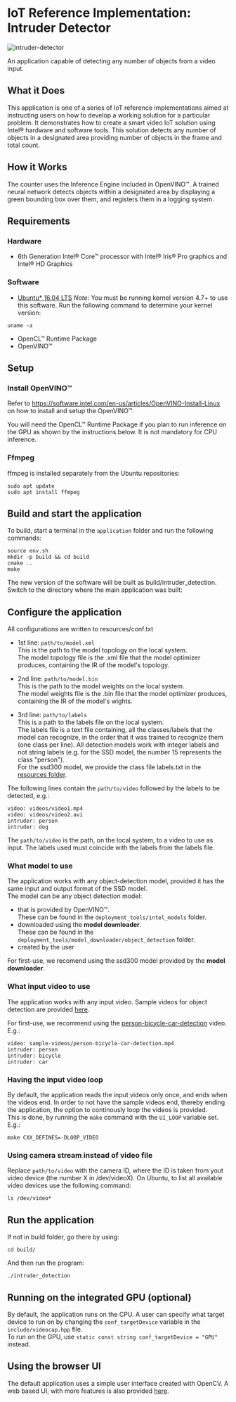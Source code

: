# IoT Reference Implementation: Intruder Detector
![intruder-detector](../docs/images/intruder-detector-image.png)

An application capable of detecting any number of objects from a video input.

## What it Does
This application is one of a series of IoT reference implementations aimed at instructing users on how to develop a working solution for a particular problem. It demonstrates how to create a smart video IoT solution using Intel® hardware and software tools. This solution detects any number of objects in a designated area providing number of objects in the frame and total count.

## How it Works
The counter uses the Inference Engine included in OpenVINO™. A trained neural network detects objects within a designated area by displaying a green bounding box over them, and registers them in a logging system. 

## Requirements
### Hardware
* 6th Generation Intel® Core™ processor with Intel® Iris® Pro graphics and Intel® HD Graphics

### Software
* [Ubuntu\* 16.04 LTS](http://releases.ubuntu.com/16.04/)
*Note*: You must be running kernel version 4.7+ to use this software. Run the following command to determine your kernel version:

```
uname -a
```
* OpenCL™ Runtime Package
* OpenVINO™

## Setup

### Install OpenVINO™
Refer to https://software.intel.com/en-us/articles/OpenVINO-Install-Linux on how to install and setup the OpenVINO™.

You will need the OpenCL™ Runtime Package if you plan to run inference on the GPU as shown by the
instructions below. It is not mandatory for CPU inference.

### Ffmpeg
ffmpeg is installed separately from the Ubuntu repositories:
```
sudo apt update
sudo apt install ffmpeg
```

## Build and start the application

To build, start a terminal in the `application` folder and run the following commands:

```
source env.sh
mkdir -p build && cd build
cmake ..
make
```

The new version of the software will be built as build/intruder_detection. Switch to the directory where the main application was built:

## Configure the application

All configurations are written to resources/conf.txt
* 1st line: `path/to/model.xml`  
   This is the path to the model topology on the local system.  
   The model topology file is the .xml file that the model optimizer produces, containing the IR of the model's topology.

* 2nd line: `path/to/model.bin`  
   This is the path to the model weights on the local system.  
   The model weights file is the .bin file that the model optimizer produces, containing the IR of the model's wights.

* 3rd line: `path/to/labels`  
   This is a path to the labels file on the local system.  
   The labels file is a text file containing, all the classes/labels that the model can recognize, in the order that it was trained to recognize them (one class per line). All detection models work with integer labels and not string labels (e.g. for the SSD model, the number 15 represents the class "person").   
   For the ssd300 model, we provide the class file labels.txt in the [resources folder](./application/resources/labels.txt).

The following lines contain the `path/to/video` followed by the labels to be detected, e.g.:
```
video: videos/video1.mp4
video: videos/video2.avi
intruder: person
intruder: dog
```
The `path/to/video` is the path, on the local system, to a video to use as input. The labels used must coincide with the labels from the labels file.

### What model to use
The application works with any object-detection model, provided it has the same input and output format of the SSD model.  
The model can be any object detection model:
* that is provided by OpenVINO™.  
   These can be found in the `deployment_tools/intel_models` folder.
* downloaded using the **model downloader**.   
   These can be found in the `deployment_tools/model_downloader/object_detection` folder.
* created by the user

For first-use, we recomend using the ssd300 model provided by the **model downloader**.

### What input video to use
The application works with any input video.
Sample videos for object detection are provided [here](https://github.com/intel-iot-devkit/sample-videos/).  


For first-use, we recommend using the [person-bicycle-car-detection]( https://github.com/intel-iot-devkit/sample-videos/blob/master/person-bicycle-car-detection.mp4) video.   
E.g.:
```
video: sample-videos/person-bicycle-car-detection.mp4
intruder: person
intruder: bicycle
intruder: car
```

### Having the input video loop
By default, the application reads the input videos only once, and ends when the videos end.
In order to not have the sample videos end, thereby ending the application, the option to continously loop the videos is provided.   
This is done, by running the `make` command with the `UI_LOOP` variable set. E.g.:
```
make CXX_DEFINES=-DLOOP_VIDEO
```

### Using camera stream instead of video file
Replace `path/to/video` with the camera ID, where the ID is taken from yout video device (the number X in /dev/videoX).
On Ubuntu, to list all available video devices use the following command:
```
ls /dev/video*
```

## Run the application

If not in build folder, go there by using:

```
cd build/
```

And then run the program:

```
./intruder_detection
```

## Running on the integrated GPU (optional)
By default, the application runs on the CPU. A user can specify what target device to run on by changing the `conf_targetDevice` variable in the `include/videocap.hpp` file.   
To run on the GPU, use `static const string conf_targetDevice = "GPU"` instead.

## Using the browser UI

The default application uses a simple user interface created with OpenCV.
A web based UI, with more features is also provided [here](../UI).
